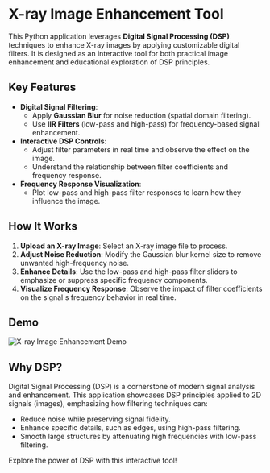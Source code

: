 # X-ray Image Enhancement Tool

This Python application leverages **Digital Signal Processing (DSP)** techniques to enhance X-ray images by applying customizable digital filters. It is designed as an interactive tool for both practical image enhancement and educational exploration of DSP principles.

## Key Features

- **Digital Signal Filtering**:
  - Apply **Gaussian Blur** for noise reduction (spatial domain filtering).
  - Use **IIR Filters** (low-pass and high-pass) for frequency-based signal enhancement.
- **Interactive DSP Controls**:
  - Adjust filter parameters in real time and observe the effect on the image.
  - Understand the relationship between filter coefficients and frequency response.
- **Frequency Response Visualization**:
  - Plot low-pass and high-pass filter responses to learn how they influence the image.

## How It Works

1. **Upload an X-ray Image**: Select an X-ray image file to process.
2. **Adjust Noise Reduction**: Modify the Gaussian blur kernel size to remove unwanted high-frequency noise.
3. **Enhance Details**: Use the low-pass and high-pass filter sliders to emphasize or suppress specific frequency components.
4. **Visualize Frequency Response**: Observe the impact of filter coefficients on the signal's frequency behavior in real time.

## Demo

![X-ray Image Enhancement Demo](xrayDemo.gif)

## Why DSP?

Digital Signal Processing (DSP) is a cornerstone of modern signal analysis and enhancement. This application showcases DSP principles applied to 2D signals (images), emphasizing how filtering techniques can:
- Reduce noise while preserving signal fidelity.
- Enhance specific details, such as edges, using high-pass filtering.
- Smooth large structures by attenuating high frequencies with low-pass filtering.

Explore the power of DSP with this interactive tool!
